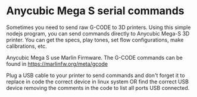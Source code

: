 # Anycubic Mega S serial commands
Sometimes you need to send raw G-CODE to 3D printers. Using this simple nodejs program, you can send commands directly to Anycubic Mega-S 3D printer.
You can get the specs, play tones, set flow configurations, make calibrations, etc.

Anycubic Mega S use Marlin Firmware.
The G-CODE commands can be found in https://marlinfw.org/meta/gcode

Plug a USB cable to your printer to send commands and don't forget it to replace in code the correct device in linux system OR find the correct USB device removing the comments in the code to list all ports USB connected.
